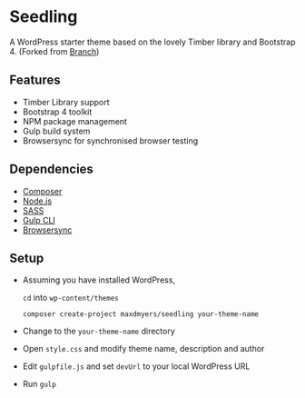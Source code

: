 # Seedling
A WordPress starter theme based on the lovely Timber library and Bootstrap 4. (Forked from [Branch](https://github.com/JeyKeu/branch))


Features
---
- Timber Library support
- Bootstrap 4 toolkit
- NPM package management 
- Gulp build system
- Browsersync for synchronised browser testing

Dependencies
---
- [Composer](http://getcomposer.org)
- [Node.js](http://nodejs.org)
- [SASS](http://sass-lang.com/install)
- [Gulp CLI](http://gulpjs.com/)
- [Browsersync](https://browsersync.io/)

Setup
---
- Assuming you have installed WordPress, 

   `cd` into `wp-content/themes`

   `composer create-project maxdmyers/seedling your-theme-name`

- Change to the `your-theme-name` directory
- Open `style.css` and modify theme name, description and author
- Edit `gulpfile.js` and set `devUrl` to your local WordPress URL
- Run `gulp`
